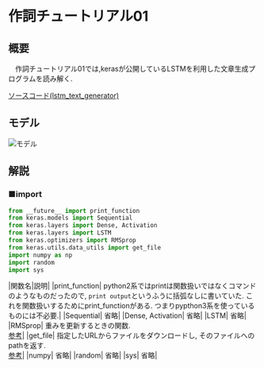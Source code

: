 # 作詞チュートリアル01

## 概要
　作詞チュートリアル01では,kerasが公開しているLSTMを利用した文章生成プログラムを読み解く.

[ソースコード(lstm_text_generator)](https://github.com/fchollet/keras/blob/master/examples/lstm_text_generation.py)

## モデル
![モデル](https://ai-coordinator.jp/wp-content/uploads/2017/08/LSTM_model.png)

## 解説
### ■import

```python
from __future__ import print_function
from keras.models import Sequential
from keras.layers import Dense, Activation
from keras.layers import LSTM
from keras.optimizers import RMSprop
from keras.utils.data_utils import get_file
import numpy as np
import random
import sys
```

|関数名|説明|
|print_function|
python2系ではprintは関数扱いではなくコマンドのようなものだったので, `print output`というふうに括弧なしに書いていた. これを関数扱いするためにprint_functionがある. つまりpypthon3系を使っているものには不必要.|
|Sequential|
省略|
|Dense, Activation|
省略|
|LSTM|
省略|
|RMSprop|
重みを更新するときの関数.  
[参考](https://qiita.com/tokkuman/items/1944c00415d129ca0ee9)|
|get_file|
指定したURLからファイルをダウンロードし, そのファイルへのpathを返す.  
[参考](https://keras.io/ja/utils/data_utils/)|
|numpy|
省略|
|random|
省略|
|sys|
省略|

